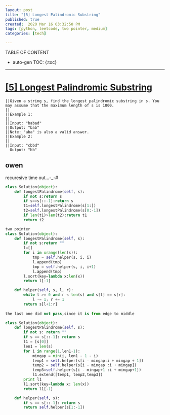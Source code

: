 ```yaml
---
layout: post
title: "[5] Longest Palindromic Substring"
published: true
created:  2020 Mar 16 03:32:50 PM
tags: [python, leetcode, two pointer, medium]
categories: [tech]

---
```


TABLE OF CONTENT

* auto-gen TOC:
{:toc}

- - -

# [[5] Longest Palindromic Substring](https://leetcode.com/problems/longest-palindromic-substring/)

    ||Given a string s, find the longest palindromic substring in s. You may assume that the maximum length of s is 1000.
    ||                                                                                                                   
    ||Example 1:                                                                                                         
    ||                                                                                                                   
    ||Input: "babad"                                                                                                     
    ||Output: "bab"                                                                                                      
    ||Note: "aba" is also a valid answer.                                                                                
    ||Example 2:                                                                                                         
    ||                                                                                                                   
    ||Input: "cbbd"                                                                                                      
      Output: "bb"                                                                                                       




## owen
recuresive time out...-_-#

```python
class Solution(object):
    def longestPalindrome(self, s):
        if not s:return s
        if s==s[::-1]:return s
        t1=self.longestPalindrome(s[1:])
        t2=self.longestPalindrome(s[0:-1])
        if len(t1)>len(t2):return t1
        return t2

two pointer 
class Solution(object):
    def longestPalindrome(self, s):
        if not s:return ""
        l=[]
        for i in xrange(len(s)):
            tmp = self.helper(s, i, i)
            l.append(tmp)
            tmp = self.helper(s, i, i+1)
            l.append(tmp)
        l.sort(key=lambda x:len(x))
        return l[-1]

    def helper(self, s, l, r):
        while l >= 0 and r < len(s) and s[l] == s[r]:
            l -= 1; r += 1
        return s[l+1:r]
        
the last one did not pass,since it is from edge to middle 

class Solution(object):
    def longestPalindrome(self, s):
        if not s: return ""
        if s == s[::-1]: return s
        l1 = [s[0]]
        len1 = len(s)
        for i in range(1,len1-1):
            mingap = min(i, len1 - 1 - i)
            temp1 = self.helper(s[i - mingap:i + mingap + 1])
            temp2 = self.helper(s[i - mingap :i + mingap])
            temp3=self.helper(s[i - mingap+1 :i + mingap+1])
            l1.extend([temp1, temp2,temp3])
        print l1
        l1.sort(key=lambda x: len(x))
        return l1[-1]

    def helper(self, s):
        if s == s[::-1]: return s
        return self.helper(s[1:-1])
```
